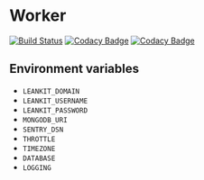 # Worker

[![Build Status](https://travis-ci.org/bitelio/worker.svg?branch=master)](https://travis-ci.org/bitelio/worker)
[![Codacy Badge](https://api.codacy.com/project/badge/Grade/6a8aa5e3ce1348a3bc0a54fa22e3636f)](https://www.codacy.com/app/Funk66/worker?utm_source=github.com&amp;utm_medium=referral&amp;utm_content=bitelio/worker&amp;utm_campaign=Badge_Grade)
[![Codacy Badge](https://api.codacy.com/project/badge/Coverage/6a8aa5e3ce1348a3bc0a54fa22e3636f)](https://www.codacy.com/app/Funk66/worker?utm_source=github.com&utm_medium=referral&utm_content=bitelio/worker&utm_campaign=Badge_Coverage)

## Environment variables

- `LEANKIT_DOMAIN`
- `LEANKIT_USERNAME`
- `LEANKIT_PASSWORD`
- `MONGODB_URI`
- `SENTRY_DSN`
- `THROTTLE`
- `TIMEZONE`
- `DATABASE`
- `LOGGING`
